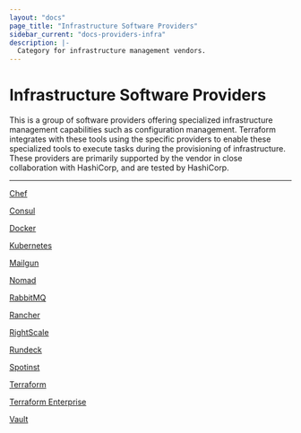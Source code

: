```yaml
---
layout: "docs"
page_title: "Infrastructure Software Providers"
sidebar_current: "docs-providers-infra"
description: |-
  Category for infrastructure management vendors.
---
```


# Infrastructure Software Providers

This is a group of software providers offering specialized infrastructure
management capabilities such as configuration management. Terraform integrates
with these tools using the specific providers to enable these specialized tools
to execute tasks during the provisioning of infrastructure.  These providers
are primarily supported by the vendor in close collaboration with HashiCorp,
and are tested by HashiCorp.

---

[Chef](/docs/providers/chef/index.html)

[Consul](/docs/providers/consul/index.html)

[Docker](/docs/providers/docker/index.html)

[Kubernetes](/docs/providers/kubernetes/index.html)

[Mailgun](/docs/providers/mailgun/index.html)

[Nomad](/docs/providers/nomad/index.html)

[RabbitMQ](/docs/providers/rabbitmq/index.html)

[Rancher](/docs/providers/rancher/index.html)

[RightScale](/docs/providers/rightscale/index.html)

[Rundeck](/docs/providers/rundeck/index.html)

[Spotinst](/docs/providers/spotinst/index.html)

[Terraform](/docs/providers/terraform/index.html)

[Terraform Enterprise](/docs/providers/tfe/index.html)

[Vault](/docs/providers/vault/index.html)
